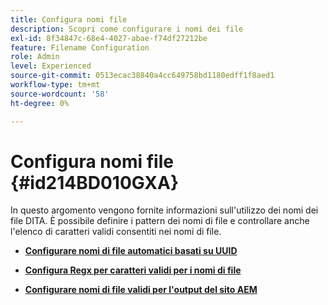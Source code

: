 ```yaml
---
title: Configura nomi file
description: Scopri come configurare i nomi dei file
exl-id: 8f34847c-68e4-4027-abae-f74df27212be
feature: Filename Configuration
role: Admin
level: Experienced
source-git-commit: 0513ecac38840a4cc649758bd1180edff1f8aed1
workflow-type: tm+mt
source-wordcount: '58'
ht-degree: 0%

---
```


# Configura nomi file {#id214BD010GXA}

In questo argomento vengono fornite informazioni sull&#39;utilizzo dei nomi dei file DITA. È possibile definire i pattern dei nomi di file e controllare anche l&#39;elenco di caratteri validi consentiti nei nomi di file.

- **[Configurare nomi di file automatici basati su UUID](conf-auto-uuid-filenames.md)**

- **[Configura Regx per caratteri validi per i nomi di file](conf-file-names-valid-regx.md)**

- **[Configurare nomi di file validi per l&#39;output del sito AEM](conf-file-names-valid-regx-aem-site-output.md)**

